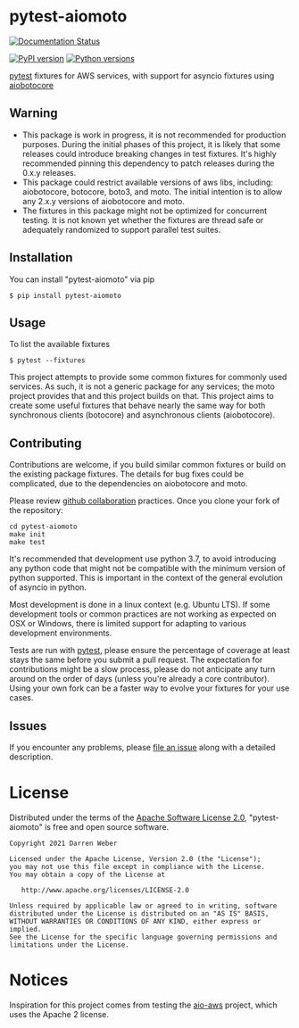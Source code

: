 # pytest-aiomoto

[![Documentation Status](https://readthedocs.org/projects/pytest-aiomoto/badge/?version=latest)](https://pytest-aiomoto.readthedocs.io/en/latest/?badge=latest)

[![PyPI version](https://img.shields.io/pypi/v/pytest-aiomoto.svg)](https://pypi.org/project/pytest-aiomoto)
[![Python versions](https://img.shields.io/pypi/pyversions/pytest-aiomoto.svg)](https://pypi.org/project/pytest-aiomoto)

[pytest](https://docs.pytest.org) fixtures for AWS services,
with support for asyncio fixtures using
[aiobotocore](https://aiobotocore.readthedocs.io)

## Warning

- This package is work in progress, it is not recommended for production purposes.
  During the initial phases of this project, it is likely that some releases
  could introduce breaking changes in test fixtures.  It's highly
  recommended pinning this dependency to patch releases during the
  0.x.y releases.
- This package could restrict available versions of aws libs, including:
  aiobotocore, botocore, boto3, and moto.  The initial intention is to allow
  any 2.x.y versions of aiobotocore and moto.
- The fixtures in this package might not be optimized for concurrent testing.
  It is not known yet whether the fixtures are thread safe or adequately
  randomized to support parallel test suites.

## Installation

You can install "pytest-aiomoto" via pip

    $ pip install pytest-aiomoto

## Usage

To list the available fixtures

    $ pytest --fixtures

This project attempts to provide some common fixtures for commonly used
services.  As such, it is not a generic package for any services; the
moto project provides that and this project builds on that.  This
project aims to create some useful fixtures that behave nearly the
same way for both synchronous clients (botocore) and
asynchronous clients (aiobotocore).

## Contributing

Contributions are welcome, if you build similar common fixtures or build
on the existing package fixtures.  The details for bug fixes could be
complicated, due to the dependencies on aiobotocore and moto.

Please review [github collaboration](https://docs.github.com/en/pull-requests/collaborating-with-pull-requests)
practices.  Once you clone your fork of the repository:

    cd pytest-aiomoto
    make init
    make test

It's recommended that development use python 3.7, to avoid introducing any python
code that might not be compatible with the minimum version of python supported.  This
is important in the context of the general evolution of asyncio in python.

Most development is done in a linux context (e.g. Ubuntu LTS).  If some development
tools or common practices are not working as expected on OSX or Windows, there is
limited support for adapting to various development environments.

Tests are run with [pytest](https://github.com/pytest-dev/pytest), please ensure
the percentage of coverage at least stays the same before you submit a pull request.
The expectation for contributions might be a slow process, please do not anticipate
any turn around on the order of days (unless you're already a core contributor).
Using your own fork can be a faster way to evolve your fixtures for your use cases.

## Issues

If you encounter any problems, please
[file an issue](https://github.com/dazza-codes/pytest-aiomoto/issues)
along with a detailed description.

# License

Distributed under the terms of the
[Apache Software License 2.0](http://www.apache.org/licenses/LICENSE-2.0),
"pytest-aiomoto" is free and open source software.

```text
Copyright 2021 Darren Weber

Licensed under the Apache License, Version 2.0 (the "License");
you may not use this file except in compliance with the License.
You may obtain a copy of the License at

   http://www.apache.org/licenses/LICENSE-2.0

Unless required by applicable law or agreed to in writing, software
distributed under the License is distributed on an "AS IS" BASIS,
WITHOUT WARRANTIES OR CONDITIONS OF ANY KIND, either express or implied.
See the License for the specific language governing permissions and
limitations under the License.
```

# Notices

Inspiration for this project comes from testing the
[aio-aws](https://github.com/dazza-codes/aio-aws) project,
which uses the Apache 2 license.
